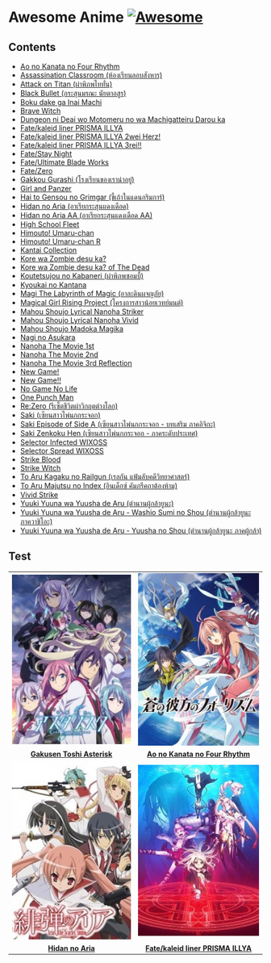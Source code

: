# Awesome Anime [![Awesome](https://cdn.rawgit.com/sindresorhus/awesome/d7305f38d29fed78fa85652e3a63e154dd8e8829/media/badge.svg)](https://github.com/Weerapat1993/awesome-anime)

## Contents
* [Ao no Kanata no Four Rhythm](https://www.google.com/search?q=Ao+no+Kanata+no+Four+Rhythm)
* [Assassination Classroom (ห้องเรียนลอบสังหาร)](https://www.google.com/search?q=Assassination+Classroom)
* [Attack on Titan (ผ่าพิภพไททั่น)](https://www.google.com/search?q=Attack+on+Titan)
* [Black Bullet (กระสุนมรณะ นัยตาอสูร)](https://www.google.com/search?q=Black+Bullet)
* [Boku dake ga Inai Machi](https://www.google.com/search?q=Boku+dake+ga+Inai+Machi)
* [Brave Witch](https://www.google.com/search?q=Brave+Witch)
* [Dungeon ni Deai wo Motomeru no wa Machigatteiru Darou ka](https://www.google.com/search?q=Dungeon+ni+Deai+wo+Motomeru+no+wa+Machigatteiru+Darou+ka)
* [Fate/kaleid liner PRISMA ILLYA](https://www.google.com/search?q=Fate/kaleid+liner+PRISMA+ILLYA)
* [Fate/kaleid liner PRISMA ILLYA 2wei Herz!](https://www.google.com/search?q=Fate/kaleid+liner+PRISMA+ILLYA+2wei+Herz!)
* [Fate/kaleid liner PRISMA ILLYA 3rei!!](https://www.google.com/search?q=Fate/kaleid+liner+PRISMA+ILLYA+3rei!!)
* [Fate/Stay Night](https://www.google.com/search?q=Fate/Stay+Night)
* [Fate/Ultimate Blade Works](https://www.google.com/search?q=Fate/Ultimate+Blade+Works)
* [Fate/Zero](https://www.google.com/search?q=Fate/Zero)
* [Gakkou Gurashi (โรงเรียนของเราน่าอยู่)](https://www.google.com/search?q=Gakkou+Gurashi)
* [Girl and Panzer](https://www.google.com/search?q=Girl+and+Panzer)
* [Hai to Gensou no Grimgar (ขี้เถ้าในแดนกริมการ์)](https://www.google.com/search?q=Hai+to+Gensou+no+Grimgar)
* [Hidan no Aria (อาเรียกระสุนแดงเดือด)](https://www.google.com/search?q=Hidan+no+Aria)
* [Hidan no Aria AA (อาเรียกระสุนแดงเดือด AA)](https://www.google.com/search?q=Hidan+no+Aria+AA)
* [High School Fleet](https://www.google.com/search?q=High+School+Fleet)
* [Himouto! Umaru-chan](https://www.google.com/search?q=Himouto!+Umaru-chan)
* [Himouto! Umaru-chan R](https://www.google.com/search?q=Himouto!+Umaru-chan+R)
* [Kantai Collection](https://www.google.com/search?q=Kantai+Collection)
* [Kore wa Zombie desu ka?](https://www.google.com/search?q=Kore+wa+Zombie+desu+ka?)
* [Kore wa Zombie desu ka? of The Dead](https://www.google.com/search?q=Kore+wa+Zombie+desu+ka?+of+The+Dead)
* [Koutetsujou no Kabaneri (ผ่าพิภพซอมบี้)](https://www.google.com/search?q=Koutetsujou+no+Kabaneri)
* [Kyoukai no Kantana](https://www.google.com/search?q=Kyoukai+no+Kantana)
* [Magi The Labyrinth of Magic (อาละดินผจญภัย)](https://www.google.com/search?q=Magi+The+Labyrinth+of+Magic)
* [Magical Girl Rising Project (โครงการสาวน้อยเวทย์มนต์)](https://www.google.com/search?q=Magical+Girl+Rising+Project)
* [Mahou Shoujo Lyrical Nanoha Striker](https://www.google.com/search?q=Mahou+Shoujo+Lyrical+Nanoha+Striker)
* [Mahou Shoujo Lyrical Nanoha Vivid](https://www.google.com/search?q=Mahou+Shoujo+Lyrical+Nanoha+Vivid)
* [Mahou Shoujo Madoka Magika](https://www.google.com/search?q=Mahou+Shoujo+Madoka+Magika)
* [Nagi no Asukara](https://www.google.com/search?q=Nagi+no+Asukara)
* [Nanoha The Movie 1st](https://www.google.com/search?q=Nanoha+The+Movie+1st)
* [Nanoha The Movie 2nd](https://www.google.com/search?q=Nanoha+The+Movie+2nd)
* [Nanoha The Movie 3rd Reflection](https://www.google.com/search?q=Nanoha+The+Movie+3rd+Reflection)
* [New Game!](https://www.google.com/search?q=New+Game!)
* [New Game!!](https://www.google.com/search?q=New+Game!!)
* [No Game No Life](https://www.google.com/search?q=No+Game+No+Life)
* [One Punch Man](https://www.google.com/search?q=One+Punch+Man)
* [Re:Zero (รีเซ็ตชีวิตผ่าวิกฤตต่างโลก)](https://www.google.com/search?q=Re:Zero)
* [Saki (เซียนสาวไพ่นกกระจอก)](https://www.google.com/search?q=Saki)
* [Saki Episode of Side A (เซียนสาวไพ่นกกระจอก - บทเสริม ภาคอิจิกะ)](https://www.google.com/search?q=Saki+Episode+of+Side+A)
* [Saki Zenkoku Hen (เซียนสาวไพ่นกกระจอก - ภาคระดับประเทศ)](https://www.google.com/search?q=Saki+Zenkoku+Hen)
* [Selector Infected WIXOSS](https://www.google.com/search?q=Selector+Infected+WIXOSS)
* [Selector Spread WIXOSS](https://www.google.com/search?q=Selector+Spread+WIXOSS)
* [Strike Blood](https://www.google.com/search?q=Strike+Blood)
* [Strike Witch](https://www.google.com/search?q=Strike+Witch)
* [To Aru Kagaku no Railgun (เรลกัน แฟ้มลับคดีวิทยาศาสตร์)](https://www.google.com/search?q=To+Aru+Kagaku+no+Railgun)
* [To Aru Majutsu no Index (อินเด็กซ์ คัมภรีคถาต้องห้าม)](https://www.google.com/search?q=To+Aru+Majutsu+no+Index)
* [Vivid Strike](https://www.google.com/search?q=Vivid+Strike)
* [Yuuki Yuuna wa Yuusha de Aru (ตำนานผู้กล้ายูนะ)](https://www.google.com/search?q=Yuuki+Yuuna+wa+Yuusha+de+Aru)
* [Yuuki Yuuna wa Yuusha de Aru - Washio Sumi no Shou (ตำนานผู้กล้ายูนะ ภาควาชิโอะ)](https://www.google.com/search?q=Yuuki+Yuuna+wa+Yuusha+de+Aru+-+Washio+Sumi+no+Shou)
* [Yuuki Yuuna wa Yuusha de Aru - Yuusha no Shou (ตำนานผู้กล้ายูนะ ภาคผู้กล้า)](https://www.google.com/search?q=Yuuki+Yuuna+wa+Yuusha+de+Aru+-+Yuusha+no+Shou)

## Test 
| | |
| :------: | :------: |
| ![Gakusen Toshi Asterisk](./src/assets/images/readme/gakusen-toshi-asterisk.jpg) | ![Ao no Kanata no Four Rhythm](./src/assets/images/readme/ao-no-kanata-no-four-rhythm.jpg) |
| [**Gakusen Toshi Asterisk**](https://www.google.com/search?q=Gakusen+Toshi+Asterisk) | [**Ao no Kanata no Four Rhythm**](https://www.google.com/search?q=Ao+no+Kanata+no+Four+Rhythm) |
| ![Hidan no Aria](./src/assets/images/readme/hidan-no-aria.jpg) | ![Fate/kaleid liner PRISMA ILLYA](./src/assets/images/readme/iliya.jpg) |
| [**Hidan no Aria**](https://www.google.com/search?q=Hidan+no+Aria) | [**Fate/kaleid liner PRISMA ILLYA**](https://www.google.com/search?q=Fate/kaleid+liner+PRISMA+ILLYA) |